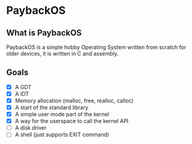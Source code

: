 # PaybackOS

## What is PaybackOS

PaybackOS is a simple hobby Operating System written from scratch for older devices, it is written in C and assembly.

## Goals

- [x] A GDT
- [x] A IDT
- [x] Memory allocation (malloc, free, realloc, calloc)
- [x] A start of the standard library
- [x] A simple user mode part of the kernel
- [x] A way for the userspace to call the kernel API
- [ ] A disk driver
- [ ] A shell (just supports EXIT command)
